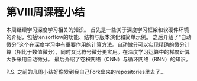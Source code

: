 # 第**VIII**周课程小结
本周继续学习深度学习相关的知识。
首先是一些关于深度学习框架和软硬件环境的介绍，包括tensorflow的功能、结构与版本演化和简单示例。
之后介绍了“自动微分”这个在深度学习中有重要作用的计算方法。自动微分可以实现精确的微分计算（相比于数值微分），同时又比符号微分更实用。在深度学习运算中的梯度计算大多采用自动微分。
最后介绍了卷积网络（CNN）与循环网络（RNN）的知识。

P.S. 之前的几周小结好像发到我自己Fork出来的repositories里去了...